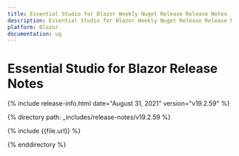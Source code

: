 ```yaml
---
title: Essential Studio for Blazor Weekly Nuget Release Release Notes  
description: Essential Studio for Blazor Weekly Nuget Release Release Notes  
platform: Blazor
documentation: ug
---
```


# Essential Studio for Blazor  Release Notes  

{% include release-info.html date="August 31, 2021"  version="v19.2.59" %} 

{% directory path: _includes/release-notes/v19.2.59 %}

{% include {{file.url}} %}

{% enddirectory %}

